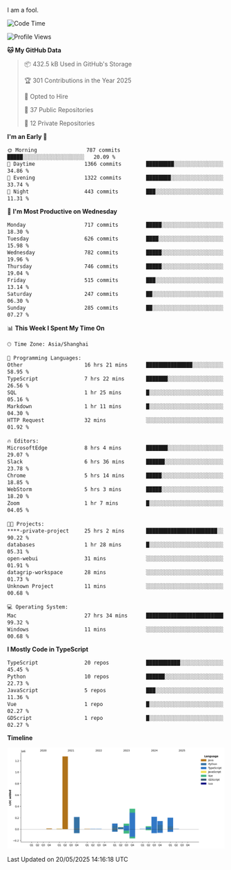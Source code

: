 I am a fool.

<!--START_SECTION:waka-->
![Code Time](http://img.shields.io/badge/Code%20Time-3%2C037%20hrs%2040%20mins-blue)

![Profile Views](http://img.shields.io/badge/Profile%20Views-0-blue)

**🐱 My GitHub Data** 

> 📦 432.5 kB Used in GitHub's Storage 
 > 
> 🏆 301 Contributions in the Year 2025
 > 
> 💼 Opted to Hire
 > 
> 📜 37 Public Repositories 
 > 
> 🔑 12 Private Repositories 
 > 
**I'm an Early 🐤** 

```text
🌞 Morning                787 commits         █████░░░░░░░░░░░░░░░░░░░░   20.09 % 
🌆 Daytime                1366 commits        █████████░░░░░░░░░░░░░░░░   34.86 % 
🌃 Evening                1322 commits        ████████░░░░░░░░░░░░░░░░░   33.74 % 
🌙 Night                  443 commits         ███░░░░░░░░░░░░░░░░░░░░░░   11.31 % 
```
📅 **I'm Most Productive on Wednesday** 

```text
Monday                   717 commits         █████░░░░░░░░░░░░░░░░░░░░   18.30 % 
Tuesday                  626 commits         ████░░░░░░░░░░░░░░░░░░░░░   15.98 % 
Wednesday                782 commits         █████░░░░░░░░░░░░░░░░░░░░   19.96 % 
Thursday                 746 commits         █████░░░░░░░░░░░░░░░░░░░░   19.04 % 
Friday                   515 commits         ███░░░░░░░░░░░░░░░░░░░░░░   13.14 % 
Saturday                 247 commits         ██░░░░░░░░░░░░░░░░░░░░░░░   06.30 % 
Sunday                   285 commits         ██░░░░░░░░░░░░░░░░░░░░░░░   07.27 % 
```


📊 **This Week I Spent My Time On** 

```text
🕑︎ Time Zone: Asia/Shanghai

💬 Programming Languages: 
Other                    16 hrs 21 mins      ███████████████░░░░░░░░░░   58.95 % 
TypeScript               7 hrs 22 mins       ███████░░░░░░░░░░░░░░░░░░   26.56 % 
SQL                      1 hr 25 mins        █░░░░░░░░░░░░░░░░░░░░░░░░   05.16 % 
Markdown                 1 hr 11 mins        █░░░░░░░░░░░░░░░░░░░░░░░░   04.30 % 
HTTP Request             32 mins             ░░░░░░░░░░░░░░░░░░░░░░░░░   01.92 % 

🔥 Editors: 
MicrosoftEdge            8 hrs 4 mins        ███████░░░░░░░░░░░░░░░░░░   29.07 % 
Slack                    6 hrs 36 mins       ██████░░░░░░░░░░░░░░░░░░░   23.78 % 
Chrome                   5 hrs 14 mins       █████░░░░░░░░░░░░░░░░░░░░   18.85 % 
WebStorm                 5 hrs 3 mins        █████░░░░░░░░░░░░░░░░░░░░   18.20 % 
Zoom                     1 hr 7 mins         █░░░░░░░░░░░░░░░░░░░░░░░░   04.05 % 

🐱‍💻 Projects: 
****-private-project     25 hrs 2 mins       ███████████████████████░░   90.22 % 
databases                1 hr 28 mins        █░░░░░░░░░░░░░░░░░░░░░░░░   05.31 % 
open-webui               31 mins             ░░░░░░░░░░░░░░░░░░░░░░░░░   01.91 % 
datagrip-workspace       28 mins             ░░░░░░░░░░░░░░░░░░░░░░░░░   01.73 % 
Unknown Project          11 mins             ░░░░░░░░░░░░░░░░░░░░░░░░░   00.68 % 

💻 Operating System: 
Mac                      27 hrs 34 mins      █████████████████████████   99.32 % 
Windows                  11 mins             ░░░░░░░░░░░░░░░░░░░░░░░░░   00.68 % 
```

**I Mostly Code in TypeScript** 

```text
TypeScript               20 repos            ███████████░░░░░░░░░░░░░░   45.45 % 
Python                   10 repos            ██████░░░░░░░░░░░░░░░░░░░   22.73 % 
JavaScript               5 repos             ███░░░░░░░░░░░░░░░░░░░░░░   11.36 % 
Vue                      1 repo              █░░░░░░░░░░░░░░░░░░░░░░░░   02.27 % 
GDScript                 1 repo              █░░░░░░░░░░░░░░░░░░░░░░░░   02.27 % 
```



**Timeline**

![Lines of Code chart](https://raw.githubusercontent.com/VeejaLiu/VeejaLiu/master/assets/bar_graph.png)


 Last Updated on 20/05/2025 14:16:18 UTC
<!--END_SECTION:waka-->
